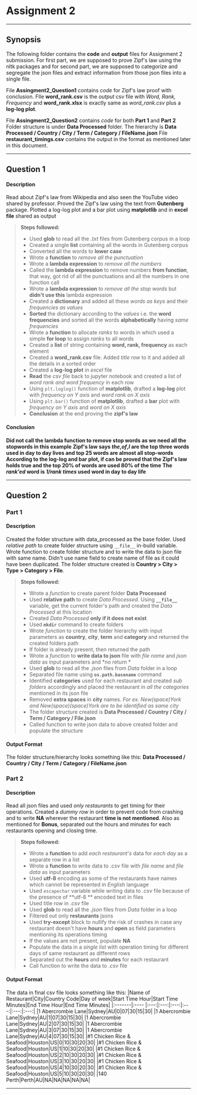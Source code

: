 Assignment 2
===================

----------

Synopsis
------------
The following folder contains the **code** and **output** files for Assignment 2 submission.
For first part, we are supposed to prove Zipf's law using the nltk packages and for second part, we are supposed to categorize and segregate the json files and extract information from those json files into a single file.

File **Assingment2_Question1** contains *code* for Zipf's law proof with conclusion. FIle **word_rank.csv** is the *output* csv file with *Word, Rank, Frequency* and **word_rank.xlsx** is exactly same as *word_rank.csv* plus a **log-log plot**.

File **Assingment2_Question2** contains *code* for both **Part 1** and **Part 2** 
Folder structure is under **Data Processed** folder. The hierarchy is **Data Processed / Country / City / Term / Category / FileName.json**
File **restaurant_timings.csv** contains the output in the format as mentioned later in this document.

----------

Question 1
---------
#### Description
Read about Zipf's law from Wikipedia and also seen the YouTube video shared by professor. Proved the Zipf's law using the text from **Gutenberg** package. Plotted a log-log plot and a bar plot using **matplotlib** and in **excel file** shared as output

> **Steps followed:**
> 
> - Used **glob** to read all the *.txt* files from Gutenberg corpus in a loop
> - Created a single **list** containing all the words in Gutenberg corpus
> - Converted all the words to **lower case**
> - Wrote a **function** to *remove all the punctuation*
> - Wrote a **lambda expression** to *remove all the numbers*
> - Called the **lambda expression** to remove numbers **from function**, that way, got rid of all the punctuations and all the numbers in one function call
> - Wrote a **lambda expression** to *remove all the stop words* but **didn't use this** lambda expression
> - Created a **dictionary** and added all these *words as keys* and their *frequencies as values*
> - **Sorted** the dictionary according to the *values* i.e. the **word frequencies** and sorted all the words **alphabetically** having *same frequencies*
> - Wrote a **function** to allocate *ranks* to words in which used a simple **for loop** to assign *ranks* to all words
> - Created a **list** of string containing **word, rank, frequency** as each element
> - Created a **word_rank.csv** file. Added *title row* to it and added all the details in a sorted order
> - Created a **log-log plot** in *excel* file
> - **Read** the *csv file* back to jupyter notebook and created a list of *word rank and word frequency* in each row
> - Using ```plt.loglog()``` function of **matplotlib**, drafted a **log-log** plot with *frequency on Y axis* and *word rank on X axis*
> - Using ```plt.bar()``` function of **matplotlib**, drafted a **bar**  plot with *frequency on Y axis* and *word on X axis*
> - **Conclusion** at the end proving the **zipf's law**
#### Conclusion 
**Did not call the lambda function to remove stop words as we need all the stopwords in this example**
**Zipf's law says *the*,*of*,*I* are the top three words used in day to day lives and top 25 words are almost all stop-words**
**According to the log-log and bar plot, if can be proved that the Zipf's law holds true and the top 20% of words are used 80% of the time**
**The *rank'ed* word is *1/rank times* used word in day to day life**

----------

Question 2
---------
### Part 1
#### Description
Created the folder structure with data_processed as the base folder. Used *relative path* to create folder structure using ```__file__``` in-build variable. Wrote function to create folder structure and to write the data to json file with same name. Didn't use name field to create name of file as it could have been duplicated. The folder structure created is **Country > City > Type > Category > File**. 

> **Steps followed:**
> 
> - Wrote a *function* to create parent folder **Data Processed**
> - Used **relative path** to create *Data Processed*. Using **```__file__```** variable, get the current folder's path and created the *Data Processed* at this location
> - Created *Data Processed* **only if it does not exist**
> - Used **```mkdir```** command to create folders
> - Wrote *function* to create the folder hierarchy with input parameters as **country**, **city**, **term** and **category** and returned the created folders path
> - If folder is already present, then returned the path
> - Wrote a *function* to **write data to json** file with *file name* and *json data* as input parameters and *no return *
> - Used **glob** to read all the *.json* files from *Data* folder in a loop
> - Separated file name using **```os.path.basename```** command
> - Identified **categories** used for each restaurant and created *sub folders* accordingly and placed the restaurant in *all the categories* mentioned in its json file
> - Removed **extra spaces** in **city** names. *For ex. New(space)York and New(space)(space)York are to be identified as same city*
> - The folder structure created is **Data Processed / Country / City / Term / Category / File.json**
> - Called function to write json data to above created folder and populate the structure

#### Output Format
The folder structure/hierarchy looks something like this:
**Data Processed / Country / City / Term / Category / FileName.json**

### Part 2
#### Description
Read all json files and used *only restaurants* to get timing for their operations. Created a *dummy row* in order to prevent code from crashing and to write **NA** wherever the restaurant **time is not mentioned**.
Also as mentioned for **Bonus**, separated out the hours and minutes for each restaurants opening and closing time.

> **Steps followed:**
> 
> - Wrote a **function** to add *each restaurant's* data for *each day* as a separate row in a list
> - Wrote a **function** to write data to *.csv* file with *file name* and *file data* as input parameters
> - Used **utf-8** encoding as some of the restaurants have names which cannot be represented in *English* language 
> - Used  ```escapechar``` variable while writing data to *.csv* file because of the presence of **utf-8 ** encoded text in files
> - Used title row in *.csv* file
> -  Used **glob** to read all the *.json* files from *Data* folder in a loop
> - Filtered out only **restaurants** jsons
> - Used **try-except** block to nullify the risk of crashes in case any restaurant doesn't have **hours** and **open** as field parameters mentioning its operations timing
> - If the values are not present, populate **NA**
> - Populate the data in a *single list* with operation timing for different days of same restaurant as different rows
> - Separated out the **hours** and **minutes** for each restaurant
> - Call function to write the data to *.csv* file

#### Output Format
The data in final csv file looks something like this:
|Name of Restaurant|City|Country Code|Day of week|Start Time Hour|Start Time Minutes|End Time Hour|End Time Minutes|
|:-------|:---- |:---:|:---:|:---:|:---:|:---:|:---:|
|1 Abercrombie Lane|Sydney|AU|0|07|30|15|30|
|1 Abercrombie Lane|Sydney|AU|1|07|30|15|30|
|1 Abercrombie Lane|Sydney|AU|2|07|30|15|30|
|1 Abercrombie Lane|Sydney|AU|3|07|30|15|30|
|1 Abercrombie Lane|Sydney|AU|4|07|30|15|30|
|#1 Chicken Rice & Seafood|Houston|US|0|10|30|20|30|
|#1 Chicken Rice & Seafood|Houston|US|1|10|30|20|30|
|#1 Chicken Rice & Seafood|Houston|US|2|10|30|20|30|
|#1 Chicken Rice & Seafood|Houston|US|3|10|30|20|30|
|#1 Chicken Rice & Seafood|Houston|US|4|10|30|20|30|
|#1 Chicken Rice & Seafood|Houston|US|5|10|30|20|30|
|140 Perth|Perth|AU|NA|NA|NA|NA|NA|


----------